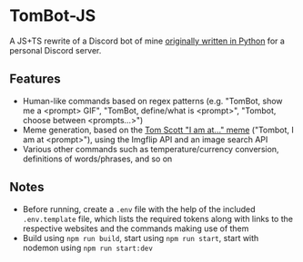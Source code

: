 # TomBot-JS
A JS+TS rewrite of a Discord bot of mine [originally written in Python](https://github.com/citrtoj/tombot-python) for a personal Discord server.

## Features
- Human-like commands based on regex patterns (e.g. "TomBot, show me a \<prompt\> GIF", "TomBot, define/what is \<prompt\>", "Tombot, choose between \<prompts...\>")
- Meme generation, based on the [Tom Scott "I am at..." meme]("https://knowyourmeme.com/memes/tom-scott-i-am-at-x") ("Tombot, I am at \<prompt\>"), using the Imgflip API and an image search API
- Various other commands such as temperature/currency conversion, definitions of words/phrases, and so on

## Notes
- Before running, create a `.env` file with the help of the included `.env.template` file, which lists the required tokens along with links to the respective websites and the commands making use of them
- Build using `npm run build`, start using `npm run start`, start with nodemon using `npm run start:dev`